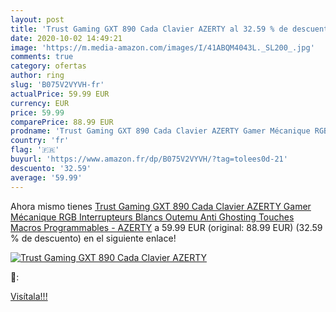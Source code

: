 ```yaml
---
layout: post
title: 'Trust Gaming GXT 890 Cada Clavier AZERTY al 32.59 % de descuento'
date: 2020-10-02 14:49:21
image: 'https://m.media-amazon.com/images/I/41ABQM4043L._SL200_.jpg'
comments: true
category: ofertas
author: ring
slug: 'B075V2VYVH-fr'
actualPrice: 59.99 EUR
currency: EUR
price: 59.99
comparePrice: 88.99 EUR
prodname: 'Trust Gaming GXT 890 Cada Clavier AZERTY Gamer Mécanique RGB  Interrupteurs Blancs Outemu  Anti Ghosting  Touches Macros Programmables - AZERTY'
country: 'fr'
flag: '🇫🇷'
buyurl: 'https://www.amazon.fr/dp/B075V2VYVH/?tag=tolees0d-21'
descuento: '32.59'
average: '59.99'
---
```


Ahora mismo tienes [Trust Gaming GXT 890 Cada Clavier AZERTY Gamer Mécanique RGB  Interrupteurs Blancs Outemu  Anti Ghosting  Touches Macros Programmables - AZERTY](https://www.amazon.fr/dp/B075V2VYVH/?tag=tolees0d-21) a 59.99 EUR (original: 88.99 EUR) (32.59 %  de descuento) en el siguiente enlace!

[![Trust Gaming GXT 890 Cada Clavier AZERTY](https://m.media-amazon.com/images/I/41ABQM4043L._SL200_.jpg)](https://www.amazon.fr/dp/B075V2VYVH/?tag=tolees0d-21)

🔎:


[Visítala!!!](https://www.amazon.fr/dp/B075V2VYVH/?tag=tolees0d-21)
